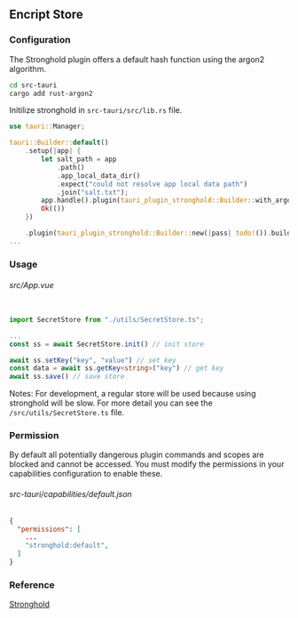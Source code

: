 ## Encript Store

### Configuration
The Stronghold plugin offers a default hash function using the argon2 algorithm.
```bash
cd src-tauri
cargo add rust-argon2
```

Initilize stronghold in `src-tauri/src/lib.rs` file.
```rust
use tauri::Manager;

tauri::Builder::default()
    .setup(|app| {
        let salt_path = app
            .path()
            .app_local_data_dir()
            .expect("could not resolve app local data path")
            .join("salt.txt");
        app.handle().plugin(tauri_plugin_stronghold::Builder::with_argon2(&salt_path).build())?;
        Ok(())
    })

    .plugin(tauri_plugin_stronghold::Builder::new(|pass| todo!()).build()) // delete it
...

```
### Usage

###### src/App.vue
``` typescript

import SecretStore from "./utils/SecretStore.ts";

...
const ss = await SecretStore.init() // init store

await ss.setKey("key", "value") // set key
const data = await ss.getKey<string>("key") // get key   
await ss.save() // save store

```

Notes: For development, a regular store will be used because using stronghold will be slow. For more detail you can see the `/src/utils/SecretStore.ts` file.


### Permission
By default all potentially dangerous plugin commands and scopes are blocked and cannot be accessed. You must modify the permissions in your capabilities configuration to enable these.

###### src-tauri/capabilities/default.json
``` json
{
  "permissions": [
    ...
    "stronghold:default",
  ]
}
```

### Reference
[Stronghold](https://v2.tauri.app/plugin/stronghold/)